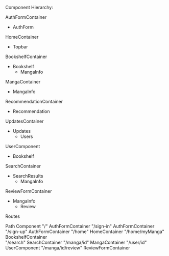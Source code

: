 

Component Hierarchy:

AuthFormContainer
  - AuthForm

HomeContainer
  - Topbar

BookshelfContainer
  - Bookshelf
    - MangaInfo

MangaContainer
  - MangaInfo

RecommendationContainer
  - Recommendation

UpdatesContainer
  - Updates
    - Users

UserComponent
  - Bookshelf

SearchContainer
  - SearchResults
    - MangaInfo

ReviewFormContainer
  - MangaInfo
    - Review

Routes

Path                        Component
"/"                         AuthFormContainer
"/sign-in"                  AuthFormContainer
"/sign-up"                  AuthFormContainer
"/home"                     HomeContainer
"/home/myManga"             BookshelfContainer  
"/search"                   SearchContainer
"/manga/id"                 MangaContainer
"/user/id"                  UserComponent
"/manga/id/review"          ReviewFormContainer

